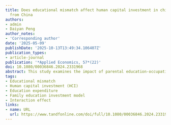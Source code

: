 ```yaml
---
title: Does educational mismatch affect human capital investment in children? Evidence
  from China
authors:
- admin
- Daiyan Peng
author_notes:
- 'Corresponding author'
date: '2025-05-09'
publishDate: '2025-10-13T13:49:34.106407Z'
publication_types:
- article-journal
publication: '*Applied Economics, 57*(22)'
doi: 10.1080/00036846.2024.2331968
abstract: This study examines the impact of parental education-occupation (educational) mismatch on human capital investment (HCI) in children. Guided by interpretations from a family education investment model that allows parents to be over/undereducated, we conduct an empirical analysis using the panel data of parent‒child pairs from the 2010–2018 China Family Panel Studies (CFPS). Our results show that, on average, children’s education expenditure decreases (increases) when parents are overeducated (undereducated), which is moderated by parental educational attainment. We also observe differing sensitivities between fathers and mothers, with a tendency to prioritize sons’ education over daughters’ education when experiencing educational mismatch. The impact of educational mismatch is more pronounced in urban households, whereas differences between nuclear and other household types are minimal. These findings highlight the importance of educational mismatch in intergenerational human capital transmission and suggest improving such mismatches to optimize HCIs and promote intergenerational mobility.
tags:
- Educational mismatch
- Human capital investment (HCI)
- Education expenditure
- Family education investment model
- Interaction effect
links:
- name: URL
  url: https://www.tandfonline.com/doi/full/10.1080/00036846.2024.2331968
---
```


